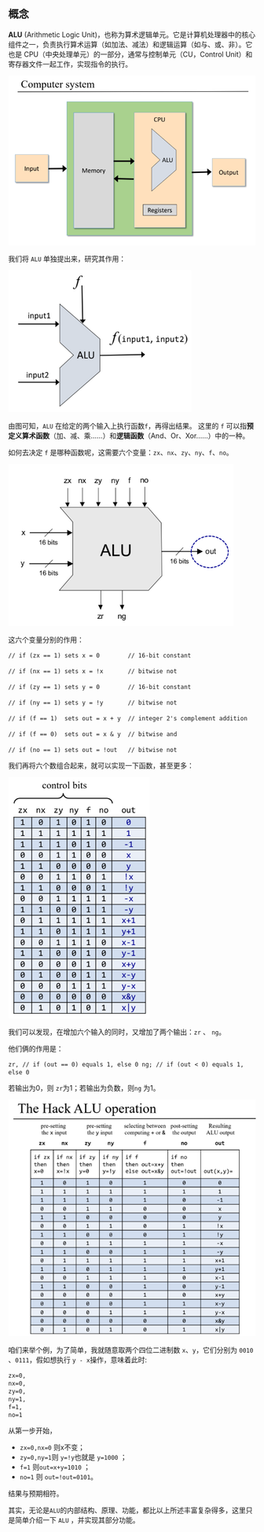 
## 概念

**ALU** (Arithmetic Logic Unit)，也称为算术逻辑单元。它是计算机处理器中的核心组件之一，负责执行算术运算（如加法、减法）和逻辑运算（如与、或、非）。它也是 CPU（中央处理单元）的一部分，通常与控制单元（CU，Control Unit）和寄存器文件一起工作，实现指令的执行。

![](../../../img/Pasted%20image%2020250302100420.png)

我们将 `ALU` 单独提出来，研究其作用：

![](../../../img/Pasted%20image%2020250302100714.png)

由图可知，`ALU` 在给定的两个输入上执行函数`f`，再得出结果。
这里的 `f` 可以指**预定义算术函数**（加、减、乘......）和**逻辑函数**（And、Or、Xor......）中的一种。

如何去决定 `f` 是哪种函数呢，这需要六个变量：`zx`、`nx`、`zy`、`ny`、`f`、`no`。

![](../../../img/Pasted%20image%2020250302101145.png)

这六个变量分别的作用：

```
// if (zx == 1) sets x = 0        // 16-bit constant

// if (nx == 1) sets x = !x       // bitwise not

// if (zy == 1) sets y = 0        // 16-bit constant

// if (ny == 1) sets y = !y       // bitwise not

// if (f == 1)  sets out = x + y  // integer 2's complement addition

// if (f == 0)  sets out = x & y  // bitwise and

// if (no == 1) sets out = !out   // bitwise not
```

我们再将六个数组合起来，就可以实现一下函数，甚至更多：

![](../../../img/Pasted%20image%2020250302101432.png)

我们可以发现，在增加六个输入的同时，又增加了两个输出：`zr` 、 `ng`。

他们俩的作用是：
```
zr, // if (out == 0) equals 1, else 0 ng; // if (out < 0) equals 1, else 0
```
若输出为0，则 `zr`为1；若输出为负数，则`ng` 为1。



![](../../../img/Pasted%20image%2020250302101755.png)

咱们来举个例，为了简单，我就随意取两个四位二进制数 `x`、`y`，它们分别为 `0010` 、`0111`，假如想执行 `y - x`操作，意味着此时:
```
zx=0,
nx=0,
zy=0,
ny=1,
f=1,
no=1
```

从第一步开始，
- `zx=0,nx=0` 则x不变；
- `zy=0,ny=1`则 `y=!y`也就是 `y=1000` ；
- `f=1` 则`out=x+y=1010` ；
- `no=1` 则 `out=!out=0101`。

结果与预期相符。


其实，无论是`ALU`的内部结构、原理、功能，都比以上所述丰富复杂得多，这里只是简单介绍一下 `ALU` ，并实现其部分功能。